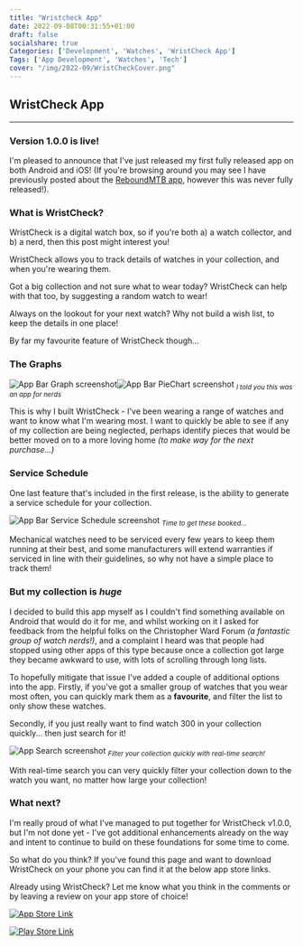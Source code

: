 ```yaml
---
title: "Wristcheck App"
date: 2022-09-08T00:31:55+01:00
draft: false
socialshare: true
Categories: ['Development', 'Watches', 'WristCheck App']
Tags: ['App Development', 'Watches', 'Tech']
cover: "/img/2022-09/WristCheckCover.png"
---
```


## WristCheck App
---

### Version 1.0.0 is live!

I'm pleased to announce that I've just released my first fully released app on both Android and iOS! (If you're browsing around you may see I have previously posted about the [ReboundMTB app](/posts/rebound-mtb-app/), however this was never fully released!).

### What is WristCheck?

WristCheck is a digital watch box, so if you're both a) a watch collector, and b) a nerd, then this post might interest you!

WristCheck allows you to track details of watches in your collection, and when you're wearing them.

Got a big collection and not sure what to wear today? WristCheck can help with that too, by suggesting a random watch to wear!

Always on the lookout for your next watch? Why not build a wish list, to keep the details in one place!

By far my favourite feature of WristCheck though...

### The Graphs

![App Bar Graph screenshot](/img/2022-09/WristCheckBarGraph.png?width=20pc "watch stats for nerds!")![App Bar PieChart screenshot](/img/2022-09/WristCheckPieChart_Light.png "watch stats for nerds!")
<sub> _I told you this was an app for nerds_ </sub>

This is why I built WristCheck - I've been wearing a range of watches and want to know what I'm wearing most. I want to quickly be able to see if any of my collection are being neglected, perhaps identify pieces that would be better moved on to a more loving home *(to make way for the next purchase...)*

### Service Schedule

One last feature that's included in the first release, is the ability to generate a service schedule for your collection.

![App Bar Service Schedule screenshot](/img/2022-09/service_schedule.png "Time to get these booked...")
<sub> _Time to get these booked..._ </sub>

Mechanical watches need to be serviced every few years to keep them running at their best, and some manufacturers will extend warranties if serviced in line with their guidelines, so why not have a simple place to track them!

### But my collection is _huge_

I decided to build this app myself as I couldn't find something available on Android that would do it for me, and whilst working on it I asked for feedback from the helpful folks on the Christopher Ward Forum *(a fantastic group of watch nerds!)*, and a complaint I heard was that people had stopped using other apps of this type because once a collection got large they became awkward to use, with lots of scrolling through long lists.

To hopefully mitigate that issue I've added a couple of additional options into the app.
Firstly, if you've got a smaller group of watches that you wear most often, you can quickly mark them as a **favourite**, and filter the list to only show these watches.

Secondly, if you just really want to find watch 300 in your collection quickly... then just search for it!

![App Search screenshot](/img/2022-09/search.png "real time search!")
<sub> _Filter your collection quickly with real-time search!_ </sub>

With real-time search you can very quickly filter your collection down to the watch you want, no matter how large your collection!


### What next?

I'm really proud of what I've managed to put together for WristCheck v1.0.0, but I'm not done yet - I've got additional enhancements already on the way and intent to continue to build on these foundations for some time to come.

So what do you think? If you've found this page and want to download WristCheck on your phone you can find it at the below app store links.

Already using WristCheck? Let me know what you think in the comments or by leaving a review on your app store of choice!


<!-- Link to Google Play and the app store-->
[![App Store Link](/img/2022-09/Download_on_the_App_Store_Badge_US-UK_RGB_wht_092917.svg)](https://apps.apple.com/us/app/wristcheck/id1642718252)



[![Play Store Link](https://play.google.com/intl/en_us/badges/static/images/badges/en_badge_web_generic.png)](https://play.google.com/store/apps/details?id=com.stifdev.wristcheck&pcampaignid=pcampaignidMKT-Other-global-all-co-prtnr-py-PartBadge-Mar2515-1)

